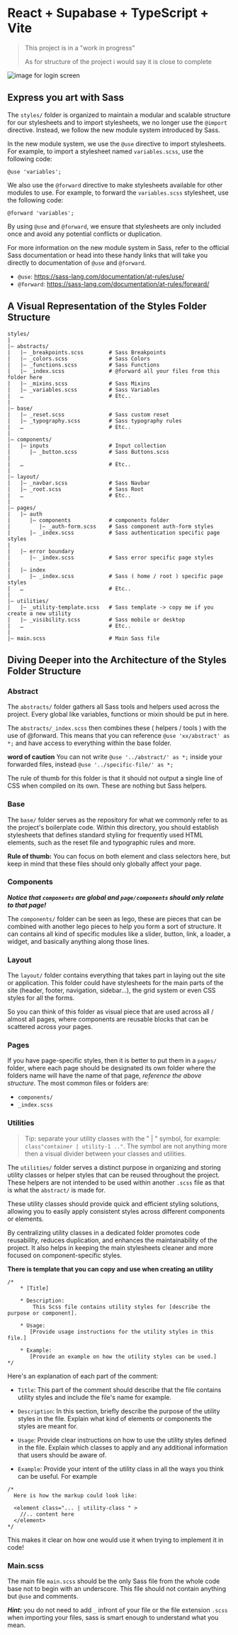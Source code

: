 # React + Supabase + TypeScript + Vite
> This project is in a "work in progress"
>
> As for structure of the project i would say it is close to complete

![image for login screen](https://github.com/Jo-Ry/React-supabase-boilerplate/assets/55887405/735ddf9b-3d70-4561-8fcf-a9696ce8bb6f)

## Express you art with Sass

The `styles/` folder is organized to maintain a modular and scalable structure for our stylesheets and to import stylesheets, we no longer use the `@import` directive. Instead, we follow the new module system introduced by Sass.

In the new module system, we use the `@use` directive to import stylesheets. For example, to import a stylesheet named `variables.scss`, use the following code:

```
@use 'variables';
```

We also use the `@forward` directive to make stylesheets available for other modules to use. For example, to forward the `variables.scss` stylesheet, use the following code:

```
@forward 'variables';
```

By using `@use` and `@forward`, we ensure that stylesheets are only included once and avoid any potential conflicts or duplication.

For more information on the new module system in Sass, refer to the official Sass documentation or head into these handy links that will take you directly to documentation of `@use` and `@forward`.

- `@use`: https://sass-lang.com/documentation/at-rules/use/
- `@forward`: https://sass-lang.com/documentation/at-rules/forward/

## A Visual Representation of the Styles Folder Structure
```
styles/
|
|– abstracts/
|   |– _breakpoints.scss        # Sass Breakpoints
|   |– _colors.scss             # Sass Colors
|   |– _functions.scss          # Sass Functions
|   |– _index.scss              # @forward all your files from this folder here
|   |– _mixins.scss             # Sass Mixins
|   |– _variables.scss          # Sass Variables
|   …                           # Etc..
|
|– base/
|   |– _reset.scss              # Sass custom reset
|   |– _typography.scss         # Sass typography rules
|   …                           # Etc..
|
|– components/
|   |– inputs                   # Input collection
|      |– _button.scss          # Sass Buttons.scss
|
|	…					        # Etc..
|
|– layout/
|   |– _navbar.scss             # Sass Navbar
|   |– _root.scss               # Sass Root
|   …                           # Etc..
|
|– pages/
|   |– auth
|      |– components            # components folder
|         |– _auth-form.scss    # Sass component auth-form styles
|      |– _index.scss           # Sass authentication specific page styles
|
|   |– error boundary
|      |– _index.scss           # Sass error specific page styles
|
|   |– index
|      |– _index.scss           # Sass ( home / root ) specific page styles
|   …                           # Etc..
|
|– utilities/
|   |– _utility-template.scss   # Sass template -> copy me if you create a new utility
|   |– _visibility.scss         # Sass mobile or desktop
|   …                           # Etc..
|
|– main.scss                    # Main Sass file
```

## Diving Deeper into the Architecture of the Styles Folder Structure

### Abstract
The `abstracts/` folder gathers all Sass tools and helpers used across the project.
Every global like variables, functions or mixin should be put in here.

The `abstracts/_index.scss` then combines these ( helpers / tools ) with the use of @forward.
This means that you can reference `@use 'xx/abstract' as *;` and have access to everything within the base folder.

**word of caution**
You can not write `@use '../abstract/' as *;` inside your forwarded files, instead `@use '../specific-file/' as *;`

The rule of thumb for this folder is that it should not output a single line of CSS when compiled on its own.
These are nothing but Sass helpers.

### Base
The `base/` folder serves as the repository for what we commonly refer to as the project's boilerplate code. Within this directory, you should establish stylesheets that defines standard styling for frequently used HTML elements, such as the reset file and typographic rules and more.

**Rule of thumb:** You can focus on both element and class selectors here, but keep in mind that these files should only globally affect your page.

### Components
***Notice that `components` are global and `page/components` should only relate to that page!***

The `components/` folder can be seen as lego, these are pieces that can be combined with another lego pieces to help you form a sort of structure. It can contains all kind of specific modules like a slider, button, link, a loader, a widget, and basically anything along those lines.

### Layout
The `layout/` folder contains everything that takes part in laying out the site or application. This folder could have stylesheets for the main parts of the site (header, footer, navigation, sidebar…), the grid system or even CSS styles for all the forms.

So you can think of this folder as visual piece that are used across all / almost all pages, where components are reusable blocks that can be scattered across your pages.

### Pages

If you have page-specific styles, then it is better to put them in a `pages/` folder, where each page should be designated its own folder where the folders name will have the name of that page, *reference the above structure*. The most common files or folders are:

 - `components/`
 - `_index.scss`

### Utilities

> Tip: separate your utility classes with the " | " symbol, for example: `class"container | utility-1 .."`.
   The symbol are not anything more then a visual divider between your classes and utilities.

The `utilities/` folder serves a distinct purpose in organizing and storing utility classes or helper styles that can be reused throughout the project. These helpers are not intended to be used within another `.scss` file as that is what the `abstract/` is made for.

These utility classes should provide quick and efficient styling solutions, allowing you to easily apply consistent styles across different components or elements.

By centralizing utility classes in a dedicated folder promotes code reusability, reduces duplication, and enhances the maintainability of the project. It also helps in keeping the main stylesheets cleaner and more focused on component-specific styles.

**There is template that you can copy and use when creating an utility**
```
/*
	* [Title]

	* Description:
 		This Scss file contains utility styles for [describe the purpose or component].

   	* Usage:
	   [Provide usage instructions for the utility styles in this file.]

	* Example:
	   [Provide an example on how the utility styles can be used.]
*/
```
Here's an explanation of each part of the comment:

- `Title`: This part of the comment should describe that the file contains utility styles and include the file's
   name for example.

- `Description`: In this section, briefly describe the purpose of the utility styles in the file. Explain what kind of elements or components the styles are meant for.

- `Usage`: Provide clear instructions on how to use the utility styles defined in the file. Explain which classes to apply and any additional information that users should be aware of.

- `Example`: Provide your intent of the utility class in all the ways you think can be useful. For example

```
/*
  Here is how the markup could look like:

  <element class="... | utility-class " >
    //.. content here
  </element>
*/
```

This makes it clear on how one would use it when trying to implement it in code!

### Main.scss
The main file `main.scss` should be the only Sass file from the whole code base not to begin with an underscore. This file should not contain anything but `@use` and comments.

***Hint:*** you do not need to add `_` infront of your file or the file extension `.scss` when importing your files, sass is smart enough to understand what you mean.

